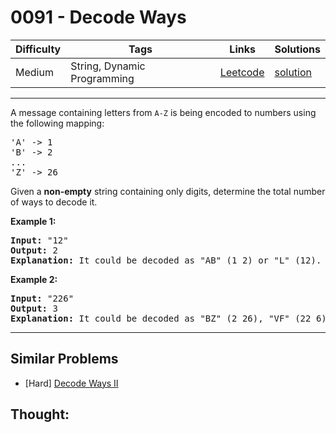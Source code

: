 # 0091 - Decode Ways

Difficulty  | Tags | Links | Solutions
----------- | ---- | ----- | -----
Medium | String, Dynamic Programming | [Leetcode](https://leetcode.com/problems/decode-ways) | [solution](https://leetcode.com/problems/decode-ways/solution/)


-----------

<p>A message containing letters from <code>A-Z</code> is being encoded to numbers using the following mapping:</p>

<pre>
&#39;A&#39; -&gt; 1
&#39;B&#39; -&gt; 2
...
&#39;Z&#39; -&gt; 26
</pre>

<p>Given a <strong>non-empty</strong> string containing only digits, determine the total number of ways to decode it.</p>

<p><strong>Example 1:</strong></p>

<pre>
<strong>Input:</strong> &quot;12&quot;
<strong>Output:</strong> 2
<strong>Explanation:</strong>&nbsp;It could be decoded as &quot;AB&quot; (1 2) or &quot;L&quot; (12).
</pre>

<p><strong>Example 2:</strong></p>

<pre>
<strong>Input:</strong> &quot;226&quot;
<strong>Output:</strong> 3
<strong>Explanation:</strong>&nbsp;It could be decoded as &quot;BZ&quot; (2 26), &quot;VF&quot; (22 6), or &quot;BBF&quot; (2 2 6).</pre>


-----------


## Similar Problems

- [Hard] [Decode Ways II](decode-ways-ii)




## Thought:
